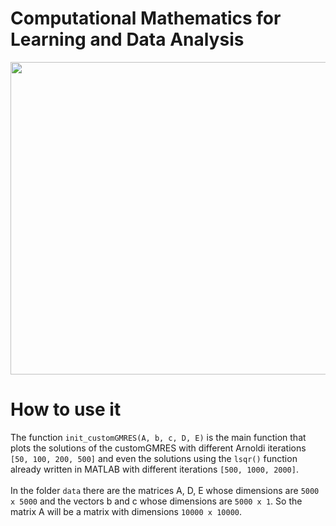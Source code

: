 # **Computational Mathematics for Learning and Data Analysis**

<p align="center">
  <img height=500px width=550px src="https://user-images.githubusercontent.com/73891662/148542540-b0cb8277-d883-46a2-8de1-3058101c0372.PNG">
</p>

# **How to use it**

The function `init_customGMRES(A, b, c, D, E)` is the main function that plots the solutions of the customGMRES with different Arnoldi iterations `[50, 100, 200, 500]` and even the solutions using the `lsqr()` function already written in MATLAB with different iterations `[500, 1000, 2000]`. <br /> <br />
In the folder `data` there are the matrices A, D, E whose dimensions are `5000 x 5000` and the vectors b and c whose dimensions are `5000 x 1`. So the matrix A will be a matrix with dimensions `10000 x 10000`.
